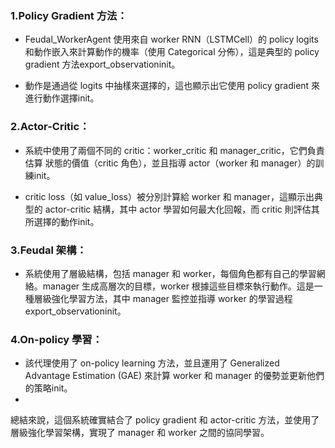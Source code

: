 ### 1.Policy Gradient 方法：

* Feudal_WorkerAgent 使用來自 worker RNN（LSTMCell）的 policy logits 和動作嵌入來計算動作的機率（使用 Categorical 分佈），這是典型的 policy gradient 方法export_observationinit。

* 動作是通過從 logits 中抽樣來選擇的，這也顯示出它使用 policy gradient 來進行動作選擇init。

### 2.Actor-Critic：

* 系統中使用了兩個不同的 critic：worker_critic 和 manager_critic，它們負責估算 狀態的價值（critic 角色），並且指導 actor（worker 和 manager）的訓練init。

* critic loss（如 value_loss）被分別計算給 worker 和 manager，這顯示出典型的 actor-critic 結構，其中 actor 學習如何最大化回報，而 critic 則評估其所選擇的動作init。

### 3.Feudal 架構：

* 系統使用了層級結構，包括 manager 和 worker，每個角色都有自己的學習網絡。manager 生成高層次的目標，worker 根據這些目標來執行動作。這是一種層級強化學習方法，其中 manager 監控並指導 worker 的學習過程export_observationinit。

### 4.On-policy 學習：

* 該代理使用了 on-policy learning 方法，並且運用了 Generalized Advantage Estimation (GAE) 來計算 worker 和 manager 的優勢並更新他們的策略init。
* 

總結來說，這個系統確實結合了 policy gradient 和 actor-critic 方法，並使用了層級強化學習架構，實現了 manager 和 worker 之間的協同學習。
